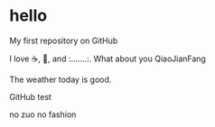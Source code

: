 # hello
My first repository on GitHub

I love :coffee:, :pizza:,  and :.......:. What about you QiaoJianFang

The weather today is good.

GitHub test

no zuo no fashion